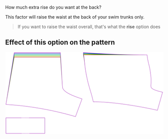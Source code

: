 How much extra rise do you want at the back?

This factor will raise the waist at the back of your swim trunks only.

> If you want to raise the waist overall, that's what the **rise** option does

## Effect of this option on the pattern

![This image shows the effect of this option by superimposing several variants that have a different value for this option](shin_backrise_sample.svg "Effect of this option on the pattern")
